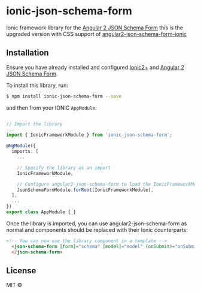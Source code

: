 # ionic-json-schema-form

Ionic framework library for the [Angular 2 JSON Schema Form](https://github.com/dschnelldavis/angular2-json-schema-form) this is the upgraded version with CSS support of [angular2-json-schema-form-ionic](https://www.npmjs.com/package/angular2-json-schema-form-ionic) 

## Installation

Ensure you have already installed and configured [Ionic2+](https://ionicframework.com/getting-started#cli) and [Angular 2 JSON Schema Form](https://github.com/dschnelldavis/angular2-json-schema-form).

To install this library, run:

```bash
$ npm install ionic-json-schema-form --save
```

and then from your IONIC `AppModule`:

```typescript

// Import the library
...
import { IonicFrameworkModule } from 'ionic-json-schema-form';

@NgModule({
  imports: [
    ...

    // Specify the library as an import
    IonicFrameworkModule,

    // Configure angular2-json-schema-form to load the IonicFrameworkModule
    JsonSchemaFormModule.forRoot(IonicFrameworkModule),
  ],
  ...
})
export class AppModule { }
```

Once the library is imported, you can use angular2-json-schema-form as normal and components should
be replaced with their Ionic counterparts:

```html
<!-- You can now use the library component in a template -->
  <json-schema-form [form]="schema" [model]="model" (onSubmit)="onSubmit($event)" (onChanges)="onChange($event)" >
  </json-schema-form>
```

## License

MIT ©
